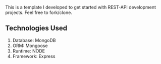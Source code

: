 This is a template I developed to get started with REST-API development projects. Feel free to fork/clone.

Technologies Used
----------------------

1. Database: MongoDB
2. ORM: Mongoose
3. Runtime: NODE
4. Framework: Express